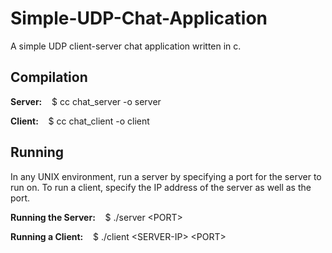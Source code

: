 # Simple-UDP-Chat-Application

A simple UDP client-server chat application written in c.

## Compilation

****Server:**** &nbsp;&nbsp; $ cc chat_server -o server

****Client:**** &nbsp;&nbsp; $ cc chat_client -o client

## Running

In any UNIX environment, run a server by specifying a port for the server to run on. To run a client, specify the IP address of the server as well as the port.


****Running the Server:**** &nbsp;&nbsp; $ ./server \<PORT\>

****Running a Client:**** &nbsp;&nbsp; $ ./client \<SERVER-IP\> \<PORT\>




